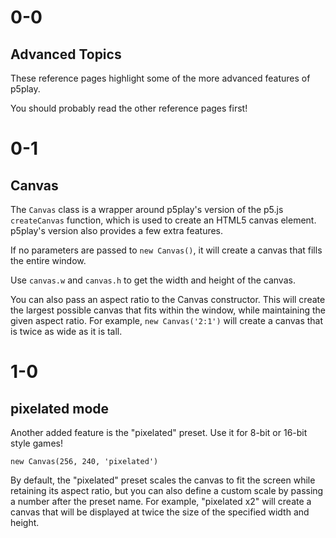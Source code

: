 # 0-0

## Advanced Topics

These reference pages highlight some of the more advanced features of p5play.

You should probably read the other reference pages first!

# 0-1

## Canvas

The `Canvas` class is a wrapper around p5play's version of the p5.js `createCanvas` function, which is used to create an HTML5 canvas element. p5play's version also provides a few extra features.

If no parameters are passed to `new Canvas()`, it will create a canvas that fills the entire window.

Use `canvas.w` and `canvas.h` to get the width and height of the canvas.

You can also pass an aspect ratio to the Canvas constructor. This will create the largest possible canvas that fits within the window, while maintaining the given aspect ratio. For example, `new Canvas('2:1')` will create a canvas that is twice as wide as it is tall.

# 1-0

## pixelated mode

Another added feature is the "pixelated" preset. Use it for 8-bit or 16-bit style games!

`new Canvas(256, 240, 'pixelated')`

By default, the "pixelated" preset scales the canvas to fit the screen while retaining its aspect ratio, but you can also define a custom scale by passing a number after the preset name. For example, "pixelated x2" will create a canvas that will be displayed at twice the size of the specified width and height.
